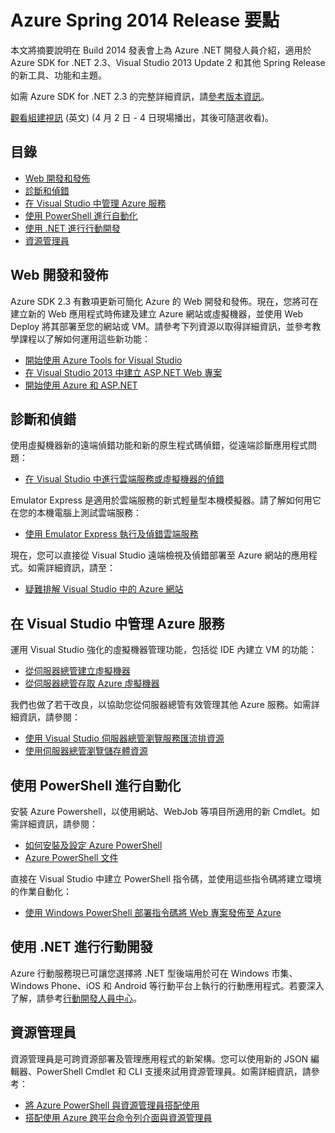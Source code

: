 <properties pageTitle="Azure Spring 2014 release highlights - .NET Dev Center" metaKeywords="azure .net sdk 2.3" description="Learn about the new tools and features available for Azure .NET developers." documentationCenter=".NET" title="Azure Spring 2014 release highlights" authors="mollybos" solutions="" manager="carolz" editor="mollybos" />

Azure Spring 2014 Release 要點
==============================

本文將摘要說明在 Build 2014 發表會上為 Azure .NET 開發人員介紹，適用於 Azure SDK for .NET 2.3、Visual Studio 2013 Update 2 和其他 Spring Release 的新工具、功能和主題。

如需 Azure SDK for .NET 2.3 的完整詳細資訊，請[參考版本資訊](http://go.microsoft.com/fwlink/p/?LinkId=393548)。

[觀看組建視訊](http://go.microsoft.com/fwlink/?LinkId=394377&clcid=0x409) (英文) (4 月 2 日 - 4 日現場播出，其後可隨選收看)。

目錄
----

-   [Web 開發和發佈](#webdeploy)
-   [診斷和偵錯](#diagnostics)
-   [在 Visual Studio 中管理 Azure 服務](#service-management)
-   [使用 PowerShell 進行自動化](#automation)
-   [使用 .NET 進行行動開發](#mobile)
-   [資源管理員](#arm)

Web 開發和發佈
--------------

Azure SDK 2.3 有數項更新可簡化 Azure 的 Web 開發和發佈。現在，您將可在建立新的 Web 應用程式時佈建及建立 Azure 網站或虛擬機器，並使用 Web Deploy 將其部署至您的網站或 VM。請參考下列資源以取得詳細資訊，並參考教學課程以了解如何運用這些新功能：

-   [開始使用 Azure Tools for Visual Studio](http://msdn.microsoft.com/en-us/library/azure/ff687127.aspx)
-   [在 Visual Studio 2013 中建立 ASP.NET Web 專案](http://asp.net/visual-studio/overview/2013/creating-web-projects-in-visual-studio)
-   [開始使用 Azure 和 ASP.NET](http://azure.microsoft.com/en-us/documentation/articles/web-sites-dotnet-get-started/)

診斷和偵錯
----------

使用虛擬機器新的遠端偵錯功能和新的原生程式碼偵錯，從遠端診斷應用程式問題：

-   [在 Visual Studio 中進行雲端服務或虛擬機器的偵錯](http://msdn.microsoft.com/en-us/library/azure/ff683670.aspx)

Emulator Express 是適用於雲端服務的新式輕量型本機模擬器。請了解如何用它在您的本機電腦上測試雲端服務：

-   [使用 Emulator Express 執行及偵錯雲端服務](http://msdn.microsoft.com/en-us/library/windowsazure/dn339018.aspx)

現在，您可以直接從 Visual Studio 遠端檢視及偵錯部署至 Azure 網站的應用程式。如需詳細資訊，請至：

-   [疑難排解 Visual Studio 中的 Azure 網站](http://www.windowsazure.com/en-us/documentation/articles/web-sites-dotnet-troubleshoot-visual-studio)

在 Visual Studio 中管理 Azure 服務
----------------------------------

運用 Visual Studio 強化的虛擬機器管理功能，包括從 IDE 內建立 VM 的功能：

-   [從伺服器總管建立虛擬機器](http://msdn.microsoft.com/en-us/library/windowsazure/dn569263.aspx)
-   [從伺服器總管存取 Azure 虛擬機器](http://msdn.microsoft.com/en-us/library/windowsazure/jj131259.aspx)

我們也做了若干改良，以協助您從伺服器總管有效管理其他 Azure 服務。如需詳細資訊，請參閱：

-   [使用 Visual Studio 伺服器總管瀏覽服務匯流排資源](http://msdn.microsoft.com/en-us/library/windowsazure/jj149828.aspx)
-   [使用伺服器總管瀏覽儲存體資源](http://msdn.microsoft.com/en-us/library/windowsazure/ff683677.aspx)

使用 PowerShell 進行自動化
--------------------------

安裝 Azure Powershell，以使用網站、WebJob 等項目所適用的新 Cmdlet。如需詳細資訊，請參閱：

-   [如何安裝及設定 Azure PowerShell](http://www.windowsazure.com/en-us/documentation/articles/install-configure-powershell/)
-   [Azure PowerShell 文件](http://msdn.microsoft.com/en-us/library/windowsazure/jj156055.aspx)

直接在 Visual Studio 中建立 PowerShell 指令碼，並使用這些指令碼將建立環境的作業自動化：

-   [使用 Windows PowerShell 部署指令碼將 Web 專案發佈至 Azure](http://msdn.microsoft.com/en-us/library/windowsazure/dn642480.aspx)

使用 .NET 進行行動開發
----------------------

Azure 行動服務現已可讓您選擇將 .NET 型後端用於可在 Windows 市集、Windows Phone、iOS 和 Android 等行動平台上執行的行動應用程式。若要深入了解，請參考[行動開發人員中心](/en-us/develop/mobile/)。

資源管理員
----------

資源管理員是可跨資源部署及管理應用程式的新架構。您可以使用新的 JSON 編輯器、PowerShell Cmdlet 和 CLI 支援來試用資源管理員。如需詳細資訊，請參考：

-   [將 Azure PowerShell 與資源管理員搭配使用](http://go.microsoft.com/fwlink/?LinkID=394767)
-   [搭配使用 Azure 跨平台命令列介面與資源管理員](/en-us/documentation/articles/xplat-cli-azure-resource-manager/)

